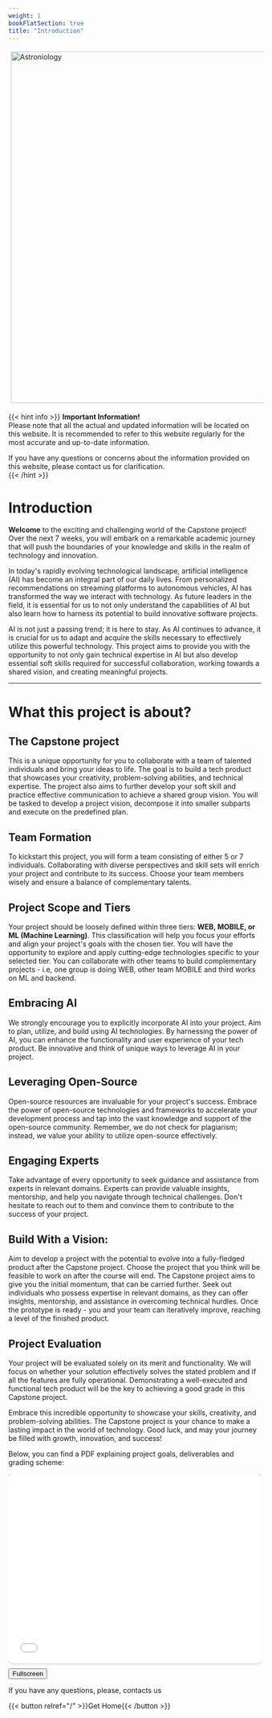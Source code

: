 ```yaml
---
weight: 1
bookFlatSection: true
title: "Introduction"
---
```



<div class="wrapper" style="display: flex; justify-content: left; align-items: center;">
    <img src="/Capstone_logo1.png" alt="Astroniology" width="700" style="padding: 5px; border-radius: 5px; box-shadow: 0 0px 0px rgba(0,0,0,0.45);">
</div>

{{< hint info >}}
**Important Information!**  
Please note that all the actual and updated information will be located on this website. It is recommended to refer to this website regularly for the most accurate and up-to-date information.

If you have any questions or concerns about the information provided on this website, please contact us for clarification.  
{{< /hint >}}

# **Introduction** 

**Welcome** to the exciting and challenging world of the Capstone project! Over the next 7 weeks, you will embark on a remarkable academic journey that will push the boundaries of your knowledge and skills in the realm of technology and innovation.

In today's rapidly evolving technological landscape, artificial intelligence (AI) has become an integral part of our daily lives. From personalized recommendations on streaming platforms to autonomous vehicles, AI has transformed the way we interact with technology. As future leaders in the field, it is essential for us to not only understand the capabilities of AI but also learn how to harness its potential to build innovative software projects.

AI is not just a passing trend; it is here to stay. As AI continues to advance, it is crucial for us to adapt and acquire the skills necessary to effectively utilize this powerful technology. This project aims to provide you with the opportunity to not only gain technical expertise in AI but also develop essential soft skills required for successful collaboration, working towards a shared vision, and creating meaningful projects.

----

# **What this project is about?** 

## **The Capstone project** 
This is a unique opportunity for you to collaborate with a team of talented individuals and bring your ideas to life. The goal is to build a tech product that showcases your creativity, problem-solving abilities, and technical expertise. The project also aims to further develop your soft skill and practice effective communication to achieve a shared group vision. You will be tasked to develop a project vision, decompose it into smaller subparts and execute on the predefined plan.

## **Team Formation**

To kickstart this project, you will form a team consisting of either 5 or 7 individuals. Collaborating with diverse perspectives and skill sets will enrich your project and contribute to its success. Choose your team members wisely and ensure a balance of complementary talents.

## **Project Scope and Tiers**

Your project should be loosely defined within three tiers: **WEB, MOBILE, or ML (Machine Learning)**. This classification will help you focus your efforts and align your project's goals with the chosen tier. You will have the opportunity to explore and apply cutting-edge technologies specific to your selected tier. You can collaborate with other teams to build complementary projects - i.e, one group is doing WEB, other team MOBILE and third works on ML and backend. 

## **Embracing AI**

We strongly encourage you to explicitly incorporate AI into your project. Aim to plan, utilize, and build using AI technologies. By harnessing the power of AI, you can enhance the functionality and user experience of your tech product. Be innovative and think of unique ways to leverage AI in your project.

## **Leveraging Open-Source**

Open-source resources are invaluable for your project's success. Embrace the power of open-source technologies and frameworks to accelerate your development process and tap into the vast knowledge and support of the open-source community. Remember, we do not check for plagiarism; instead, we value your ability to utilize open-source effectively.

## **Engaging Experts**

Take advantage of every opportunity to seek guidance and assistance from experts in relevant domains. Experts can provide valuable insights, mentorship, and help you navigate through technical challenges. Don't hesitate to reach out to them and convince them to contribute to the success of your project.

## **Build With a Vision**:

Aim to develop a project with the potential to evolve into a fully-fledged product after the Capstone project. Choose the project that you think will be feasible to work on after the course will end. The Capstone project aims to give you the initial momentum, that can be carried further. Seek out individuals who possess expertise in relevant domains, as they can offer insights, mentorship, and assistance in overcoming technical hurdles. Once the prototype is ready - you and your team can iteratively improve, reaching a level of the finished product. 
## **Project Evaluation**

Your project will be evaluated solely on its merit and functionality. We will focus on whether your solution effectively solves the stated problem and if all the features are fully operational. Demonstrating a well-executed and functional tech product will be the key to achieving a good grade in this Capstone project.

Embrace this incredible opportunity to showcase your skills, creativity, and problem-solving abilities. The Capstone project is your chance to make a lasting impact in the world of technology. Good luck, and may your journey be filled with growth, innovation, and success!
  
Below, you can find a PDF explaining project goals, deliverables and grading scheme:

<div class="wrapper" style="max-width: 100%; overflow: hidden;">
  <!-- The padding-bottom value is calculated by dividing the height by the width of the iframe and multiplying by 100 -->
  <!-- For example, if the iframe is 800px by 600px, then the padding-bottom is 600 / 800 * 100 = 75% -->
  <div class="iframe-container" style="padding-bottom: 75%; position: relative; overflow: hidden; border-radius: 10px; box-shadow: 0 0 5px rgba(0, 0, 0, 0.3);">
    <iframe id="pdfIframe" src="/PDF/capstone.pdf" style="height: 100%; width: 100%; border: none; position: absolute; top: 0; left: 0; border-radius: 10px;" title="Iframe Example"></iframe>
  </div>
  <button onclick="toggleFullScreen()" style="margin-top: 10px;">Fullscreen</button>
</div>

<script>
  function toggleFullScreen() {
    var iframe = document.getElementById("pdfIframe");
    if (iframe.requestFullscreen) {
      iframe.requestFullscreen();
    } else if (iframe.mozRequestFullScreen) { /* Firefox */
      iframe.mozRequestFullScreen();
    } else if (iframe.webkitRequestFullscreen) { /* Chrome, Safari and Opera */
      iframe.webkitRequestFullscreen();
    } else if (iframe.msRequestFullscreen) { /* IE/Edge */
      iframe.msRequestFullscreen();
    }
  }
</script>

If you have any questions, please, contacts us

{{< button relref="/" >}}Get Home{{< /button >}}